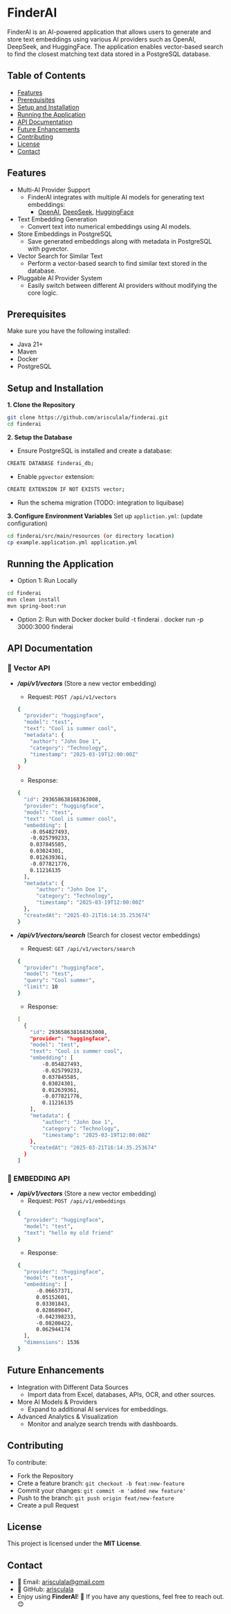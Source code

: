 # FinderAI

FinderAI is an AI-powered application that allows users to generate and store text embeddings using various AI providers such as OpenAI, DeepSeek, and HuggingFace. The application enables vector-based search to find the closest matching text data stored in a PostgreSQL database.

## Table of Contents

- [Features](#features)
- [Prerequisites](#prerequisites)
- [Setup and Installation](#setup-and-installation)
- [Running the Application](#running-the-application)
- [API Documentation](#api-documentation)
- [Future Enhancements](#future-enhancements)
- [Contributing](#contributing)
- [License](#license)
- [Contact](#contact)

## Features

- Multi-AI Provider Support
  - FinderAI integrates with multiple AI models for generating text embeddings:
    - [OpenAI](https://platform.openai.com/ "OpenAI"), [DeepSeek](https://deepseek.com/ "Deepseek"), [HuggingFace](https://huggingface.co/ "HuggingFace")
- Text Embedding Generation
  - Convert text into numerical embeddings using AI models.
- Store Embeddings in PostgreSQL
  - Save generated embeddings along with metadata in PostgreSQL with pgvector.
- Vector Search for Similar Text
  - Perform a vector-based search to find similar text stored in the database.
- Pluggable AI Provider System
  - Easily switch between different AI providers without modifying the core logic.

## Prerequisites

Make sure you have the following installed:

- Java 21+
- Maven
- Docker
- PostgreSQL

## Setup and Installation

**1. Clone the Repository**

```bash
git clone https://github.com/arisculala/finderai.git
cd finderai
```

**2. Setup the Database**

- Ensure PostgreSQL is installed and create a database:

```bash
CREATE DATABASE finderai_db;
```

- Enable `pgvector` extension:

```bash
CREATE EXTENSION IF NOT EXISTS vector;
```

- Run the schema migration (TODO: integration to liquibase)

**3. Configure Environment Variables**
Set up `appliction.yml`: (update configuration)

```bash
cd finderai/src/main/resources (or directory location)
cp example.application.yml application.yml
```

## Running the Application

- Option 1: Run Locally

```bash
cd finderai
mvn clean install
mvn spring-boot:run
```

- Option 2: Run with Docker
  docker build -t finderai .
  docker run -p 3000:3000 finderai

## API Documentation

### 📌 Vector API

- **_/api/v1/vectors_** (Store a new vector embedding)

  - Request: `POST /api/v1/vectors`

  ```bash
  {
    "provider": "huggingface",
    "model": "test",
    "text": "Cool is summer cool",
    "metadata": {
      "author": "John Doe 1",
      "category": "Technology",
      "timestamp": "2025-03-19T12:00:00Z"
    }
  }
  ```

  - Response:

  ```bash
  {
    "id": 293658638168363008,
    "provider": "huggingface",
    "model": "test",
    "text": "Cool is summer cool",
    "embedding": [
      -0.054827493,
      -0.025799233,
      0.037845585,
      0.03024301,
      0.012639361,
      -0.077821776,
      0.11216135
    ],
    "metadata": {
        "author": "John Doe 1",
        "category": "Technology",
        "timestamp": "2025-03-19T12:00:00Z"
    },
    "createdAt": "2025-03-21T16:14:35.253674"
  }
  ```

- **_/api/v1/vectors/search_** (Search for closest vector embeddings)
  - Request: `GET /api/v1/vectors/search`
  ```bash
  {
    "provider": "huggingface",
    "model": "test",
    "query": "Cool summer",
    "limit": 10
  }
  ```
  - Response:
  ```bash
  [
    {
      "id": 293658638168363008,
      "provider": "huggingface",
      "model": "test",
      "text": "Cool is summer cool",
      "embedding": [
          -0.054827493,
          -0.025799233,
          0.037845585,
          0.03024301,
          0.012639361,
          -0.077821776,
          0.11216135
      ],
      "metadata": {
          "author": "John Doe 1",
          "category": "Technology",
          "timestamp": "2025-03-19T12:00:00Z"
      },
      "createdAt": "2025-03-21T16:14:35.253674"
    }
  ]
  ```

### 📌 EMBEDDING API

- **_/api/v1/vectors_** (Store a new vector embedding)
  - Request: `POST /api/v1/embeddings`
  ```bash
  {
    "provider": "huggingface",
    "model": "test",
    "text": "hello my old friend"
  }
  ```
  - Response:
  ```bash
  {
    "provider": "huggingface",
    "model": "test",
    "embedding": [
        -0.06657371,
        0.05152601,
        0.03301843,
        0.028689047,
        -0.042398233,
        -0.08200422,
        0.062944174
    ],
    "dimensions": 1536
  }
  ```

## Future Enhancements

- Integration with Different Data Sources
  - Import data from Excel, databases, APIs, OCR, and other sources.
- More AI Models & Providers
  - Expand to additional AI services for embeddings.
- Advanced Analytics & Visualization
  - Monitor and analyze search trends with dashboards.

## Contributing

To contribute:

- Fork the Repository
- Crete a feature branch: `git checkout -b feat:new-feature`
- Commit your changes: `git commit -m 'added new feature'`
- Push to the branch: `git push origin feat/new-feature`
- Create a pull Request

## License

This project is licensed under the **MIT License**.

## Contact

- 📧 Email: arisculala@gmail.com
- 🐙 GitHub: [arisculala](https://github.com/arisculala "Visit MyGithub")
- Enjoy using **FinderAI**! 🚀 If you have any questions, feel free to reach out. 😊
